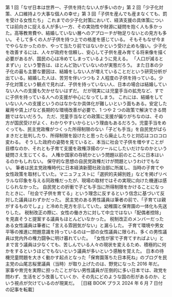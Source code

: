 ###

第 1 回「なぜ日本は世界一、子供を持たない人が多いのか」第 2 回「少子化対策、人口維持より大事な個人の幸せ」第 3 回「子供を産んでも産まなくても、罰を受ける女性たち」
これまでの少子化対策において、経済支援の具体策については前向きに捉える人が多い一方、その実効性や財源に疑問を抱く人も多かった。高等教育費や、結婚していない層へのアプローチが物足りないとの見方も多い。
そして多くの人が子供を持つ上での格差を感じている。
そもそもなぜ今までやらなかったのか、やって当たり前ではないかという受け止めも強い。少子化を改善するには、人々が政府を信頼し、安心して子供を産み育てる将来像を描く必要があるが、国民の心は冷めてしまっているように見える。
「人口が減るとまずい」という警告は、ほとんど効いていないのが実態だろう。
また日本の少子化の最も主要な要因は、結婚をしない人が増えていることだという研究分析が出ている。結婚した人は、苦労を伴いつつも 2 人程度の子供を持っている。少子化対策という観点で見れば、子供を持っていない人、日本の場合は結婚していない人への支援も欠かせないはずだ。
だが現実には児童手当の拡充など、すでに子供を持っている人への支援が中心になってしまう。
これには、結婚をしていない人への支援というのはなかなか具体化が難しいという面もある。安定した雇用や賃上げなど長期的な環境改善が必要で、1 つや 2 つの政策で解決できる問題ではないだろう。
ただ、児童手当などの政策に支援が偏りがちなのは、その方が国民受けがよく、わかりやすいからという理由もあるだろう。児童手当をめぐっても、民主党政権がつくった所得制限のない「子ども手当」を自民党がばらまきだと批判したり、所得制限を設けたと思ったら廃止したりと対応はコロコロ変わる。
そうした政府の姿勢を見ていると、本当に社会で子供を増やすことが目標なのか、それとも子育て支援を政権浮揚のツールにしたいだけなのかという疑問さえ生じてくる。
人権か国家の存続かという問題以前のところに日本はいるのかもしれない。
保守的な思想の自民党政権だけが問題というわけでもない。
筆者は民主党政権時代に日本経済新聞社政治部に所属し、当時の子育てや女性政策を取材していた。マニュフェストに「選択的夫婦別姓」などを掲げリベラルな印象を与える同政権だったが、現場の取材ではその実現に向けた機運は感じられなかった。
自民党との折衝で子ども手当に所得制限をかけることになったときに、「社会で子供を育てる」という理念に反するという信念に基づいて反対した議員はわずかだった。
民主党のある男性議員は筆者の前で、「子育ては親がするものでしょ」と冷めた見方を示していた。幼稚園と保育園の一体化も先送りした。
税制改正の際に、女性の働き方に対して中立ではない「配偶者控除」を見直そうと提案する議員もほとんどいなかった。
税制改正のメンバーだったある女性議員は筆者に「言える雰囲気がない」と漏らした。
子育て環境や男女平等の推進に問題意識を持っているのは一部の女性議員に限られ、多くの男性議員は党内外の権力闘争に明け暮れていた。
「女性が家で子育てすればよい」とまで言う議員は少なくても、苦しんでいる人々の現状を変えるため、積極的に何かをするというほどでもないという議員が多いという感触を覚えた。
日本の待機児童問題を大きく動かす起点となった「保育園落ちた日本死ね」のブログを民主党の山尾志桜里議員（当時）が取り上げたのは、野党になった 2016 年だ。
家事や育児を実際に担ったことがない男性議員が圧倒的に多い日本では、政党を問わず、生活をどう改善していくか、その先にどのような国の形があるのか、という視点が欠けているのが現実だ。
［日経 BOOK プラス 2024 年 6 月 7 日付の記事を転載］
